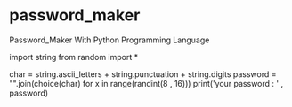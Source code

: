 # password_maker
Password_Maker With Python Programming Language

import string
from random import *

char = string.ascii_letters + string.punctuation + string.digits
password = "".join(choice(char) for x in range(randint(8 , 16)))
print('your password : ' , password)
